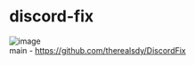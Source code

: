 # discord-fix
![image](https://github.com/user-attachments/assets/78a51139-6f86-49e0-b528-e3b02d4b4bd4)<br>
main - https://github.com/therealsdy/DiscordFix

